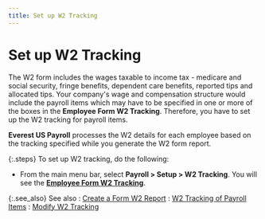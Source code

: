 ```yaml
---
title: Set up W2 Tracking
---
```


# Set up W2 Tracking


The W2 form includes the wages taxable to income tax - medicare and  social security, fringe benefits, dependent care benefits, reported tips  and allocated tips. Your company's wage and compensation structure would  include the payroll items which may have to be specified in one or more  of the boxes in the **Employee Form W2 
 Tracking**. Therefore, you have to set up the W2 tracking for payroll  items.


**Everest US Payroll** processes  the W2 details for each employee based on the tracking specified while  you generate the W2 form report.


{:.steps}
To set up W2 tracking, do the following:

- From the main  menu bar, select **Payroll &gt; Setup &gt; 
 W2 Tracking**. You will see the [**Employee Form W2 Tracking**]({{site.prl_baseurl}}/misc/employee_form_w2_tracking.html).



{:.see_also}
See also
: [Create  a Form W2 Report]({{site.prl_baseurl}}/statutory-forms-and-reports/form-w2/creating-a-form-w2-report/create_a_form_w2_report_sfr.html)
: [W2 Tracking  of Payroll Items]({{site.prl_baseurl}}/setup/w2-tracking-of-payroll-items/w2_tracking_of_payroll_items.html)
: [Modify W2 Tracking]({{site.prl_baseurl}}/setup/w2-tracking-of-payroll-items/setting-up-w2-tracking/modifying_w2_tracking.html)
